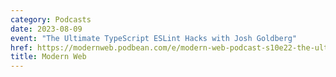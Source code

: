 ```yaml
---
category: Podcasts
date: 2023-08-09
event: "The Ultimate TypeScript ESLint Hacks with Josh Goldberg"
href: https://modernweb.podbean.com/e/modern-web-podcast-s10e22-the-ultimate-typescript-eslint-hacks-with-josh-goldberg/
title: Modern Web
---
```

